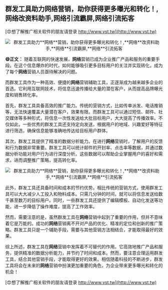 ## **群发工具助力**网络**营销，助你获得更多曝光和转化！,**网络**改资料助手,**网络**引流霸屏,**网络**引流拓客**

[😍想了解推广相关软件的朋友请登录 http://www.vst.tw](http://www.vst.tw)

 <center><img src="https://vst.tw/MP4/tuiguang/png/1.png" alt="群发工具助力**网络**营销，助你获得更多曝光和转化！,**网络**改资料助手,**网络**引流霸屏,**网络**引流拓客"></center>

**😄正文：**
随着互联网的快速发展，**网络**营销已成为企业推广产品和服务的重要手段。在这个信息爆炸的时代，如何能够吸引更多目标用户的关注并实现转化，成为了每个**网络**营销人员亟待解决的问题。

而群发工具作为一种高效、便捷的**网络**营销辅助工具，正逐渐成为越来越多企业的首选。它利用互联网技术，将信息迅速传播给大量的潜在客户，从而提高品牌曝光度和销售转化率。

首先，群发工具具备高效的推广能力。传统的营销方式，比如传单派发、电话推销等，无法快速覆盖大量潜在客户，效果有限。而群发工具可以通过短信、邮件、社交媒体等多种形式，将信息一次性发送给大批目标用户，大大提高了传播效率。不仅如此，一些优秀的群发工具还支持定向发送，根据用户的地域、兴趣爱好等特征进行筛选，确保信息能够准确地传达给目标用户群体。

其次，群发工具提供了精准的数据分析能力。在进行**网络**营销时，了解用户的反馈和行为数据非常重要。群发工具可以统计邮件的开封率、点击率等数据，并通过数据分析功能对用户行为进行深度分析。这些数据可以帮助企业掌握用户的喜好和需求，进而调整推广策略，提高转化率。

 <center><img src="https://vst.tw/MP4/tuiguang/png/3.png" alt="群发工具助力**网络**营销，助你获得更多曝光和转化！,**网络**改资料助手,**网络**引流霸屏,**网络**引流拓客"></center>

此外，群发工具还具备时间和成本的节约优势。相比传统的营销方式，使用群发工具可以大大减少人工投入和物料成本。只需几分钟的时间，就可以将信息发送给数千甚至数万的目标用户。同时，一些群发工具还提供了编辑模板、自动化发送等功能，进一步降低了操作难度，提高了工作效率。

然而，需要注意的是，虽然群发工具在**网络**营销中起到了重要的作用，但并不意味着它是万能的。成功的**网络**营销离不开对产品的优化、精准的定位和创新的推广策略。群发工具只是一个辅助手段，需要与其他营销方法相结合，才能取得最好的效果。

综上所述，群发工具在**网络**营销中发挥着不可替代的作用。它高效地推广产品和服务，提供精准的数据分析能力，并节约了时间和成本。然而，要注意合理运用群发工具，结合其他营销手段，才能取得更好的效果。相信随着科技的不断进步，群发工具将会在未来的**网络**营销中扮演更加重要的角色，为企业带来更多曝光和转化的机会！

[😍想了解推广相关软件的朋友请登录 http://www.vst.tw](http://www.vst.tw)



